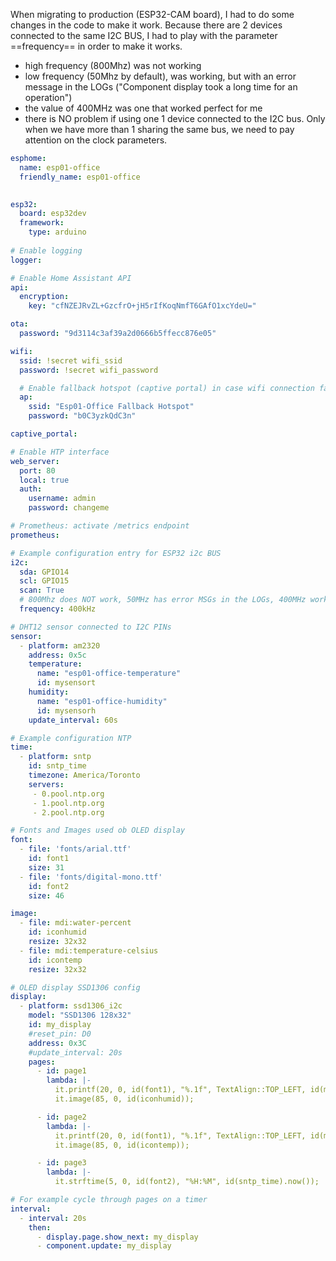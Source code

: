 When migrating to production (ESP32-CAM board), I had to do some changes in the code to make it work. Because there are 2 devices connected to the same I2C BUS, I had to play with the parameter ==frequency== in order to make it works. 
- high frequency (800Mhz) was not working
- low frequency (50Mhz by default), was working, but with an error message in the LOGs ("Component display took a long time for an operation")
- the value of 400MHz was one that worked perfect for me
- there is NO problem if using one 1 device connected to the I2C bus. Only when we have more than 1 sharing the same bus, we need to pay attention on the clock parameters. 

```yaml
esphome:
  name: esp01-office
  friendly_name: esp01-office

  
esp32:
  board: esp32dev
  framework:
    type: arduino
  
# Enable logging
logger: 

# Enable Home Assistant API
api:
  encryption:
    key: "cfNZEJRvZL+GzcfrO+jH5rIfKoqNmfT6GAfO1xcYdeU="  

ota:
  password: "9d3114c3af39a2d0666b5ffecc876e05" 

wifi:
  ssid: !secret wifi_ssid
  password: !secret wifi_password

  # Enable fallback hotspot (captive portal) in case wifi connection fails
  ap:
    ssid: "Esp01-Office Fallback Hotspot"
    password: "b0C3yzkQdC3n" 

captive_portal:

# Enable HTP interface
web_server:
  port: 80
  local: true
  auth:
    username: admin
    password: changeme    

# Prometheus: activate /metrics endpoint
prometheus:

# Example configuration entry for ESP32 i2c BUS
i2c:
  sda: GPIO14
  scl: GPIO15
  scan: True
  # 800Mhz does NOT work, 50MHz has error MSGs in the LOGs, 400MHz works fine
  frequency: 400kHz

# DHT12 sensor connected to I2C PINs
sensor:
  - platform: am2320
    address: 0x5c
    temperature:
      name: "esp01-office-temperature"
      id: mysensort
    humidity:
      name: "esp01-office-humidity"
      id: mysensorh
    update_interval: 60s

# Example configuration NTP
time:
  - platform: sntp
    id: sntp_time
    timezone: America/Toronto
    servers:
     - 0.pool.ntp.org
     - 1.pool.ntp.org
     - 2.pool.ntp.org

# Fonts and Images used ob OLED display
font:
  - file: 'fonts/arial.ttf'
    id: font1
    size: 31
  - file: 'fonts/digital-mono.ttf'
    id: font2
    size: 46  

image:
  - file: mdi:water-percent
    id: iconhumid
    resize: 32x32
  - file: mdi:temperature-celsius
    id: icontemp
    resize: 32x32  

# OLED display SSD1306 config
display:
  - platform: ssd1306_i2c
    model: "SSD1306 128x32"
    id: my_display
    #reset_pin: D0
    address: 0x3C
    #update_interval: 20s
    pages:
      - id: page1
        lambda: |-
          it.printf(20, 0, id(font1), "%.1f", TextAlign::TOP_LEFT, id(mysensorh).state);
          it.image(85, 0, id(iconhumid));

      - id: page2
        lambda: |-
          it.printf(20, 0, id(font1), "%.1f", TextAlign::TOP_LEFT, id(mysensort).state);
          it.image(85, 0, id(icontemp));

      - id: page3
        lambda: |-
          it.strftime(5, 0, id(font2), "%H:%M", id(sntp_time).now());

# For example cycle through pages on a timer
interval:
  - interval: 20s
    then:
      - display.page.show_next: my_display
      - component.update: my_display
```